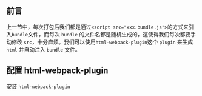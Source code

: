 ## 前言

上一节中，每次打包后我们都是通过`<script src="xxx.bundle.js">`的方式来引入`bundle`文件，而每次 `bundle` 的文件名都是随机生成的，这使得我们每次都要手动修改 `src`，十分麻烦。我们可以使用`html-webpack-plugin`这个 `plugin` 来生成 `html` 并自动注入 `bundle` 文件。

## 配置 html-webpack-plugin

安装 `html-webpack-plugin`

```shell
```

